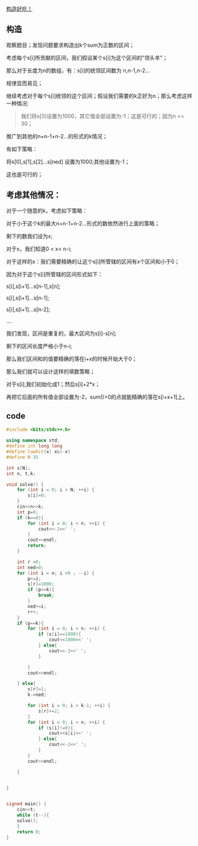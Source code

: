 [构造好吃！](https://codeforces.com/contest/1809/problem/C)

## 构造

观察题目；发现问题要求构造出k个sum为正数的区间；

考虑每个s[i]所贡献的区间，我们假设某个s[i]为这个区间的"领头羊"；

那么对于长度为n的数组，有：s[i]的统领区间数为 n,n-1,n-2...

规律显而易见；

继续考虑对于每个s[i]统领的这个区间；假设我们需要的k正好为n；那么考虑这样一种情况:

> 我们将s[0]设置为1000，其它值全部设置为-1；这是可行的；因为n <= 30；

推广到其他的n+n-1+n-2...的形式的k情况；

有如下策略：

将s[0],s[1],s[2]...s[ned] 设置为1000;其他设置为-1；

这也是可行的；

## 考虑其他情况：

对于一个随意的k，考虑如下策略：

对于小于这个k的最大n+n-1+n-2...形式的数依然进行上面的策略；

剩下的数我们设为x;

对于x，我们知道0 < x< n-i;

对于这样的x：我们需要精确的让这个s[i]所管辖的区间有x个区间和小于0；

因为对于这个s[i]所管辖的区间形式如下：

s[i],s[i+1]...s[n-1],s[n];

s[i],s[i+1]...s[n-1];

s[i],s[i+1]...s[n-2];

....

我们发现，区间是重复的，最大区间为s[i]-s[n];

剩下的区间长度严格小于n-i;

那么我们区间和的值要精确的落在i+x的时候开始大于0；

那么我们就可以设计这样的填数策略；

对于s[i],我们初始化成1；然后s[i]+2*x；

再把它后面的所有值全部设置为-2，sum()>0的点就能精确的落在s[i+x+1]上。


## code

```cpp
#include <bits/stdc++.h>

using namespace std;
#define int long long
#define lowbit(x) x&(-x)
#define N 35

int s[N];
int n, t,k;

void solve() {
    for (int i = 0; i < N; ++i) {
        s[i]=0;
    }
    cin>>n>>k;
    int p=0;
    if (k==0){
        for (int i = 0; i < n; ++i) {
            cout<<-2<<' ';
        }
        cout<<endl;
        return;
    }

    int r =0;
    int ned=0;
    for (int i = n; i >0 ; --i) {
        p+=i;
        s[r]=1000;
        if (p>=k){
            break;
        }
        ned+=i;
        r++;
    }
    if (p==k){
        for (int i = 0; i < n; ++i) {
            if (s[i]==1000){
                cout<<1000<<' ';
            } else{
                cout<<-2<<' ';
            }

        }
        cout<<endl;

    } else{
        s[r]=1;
        k-=ned;

        for (int i = 0; i < k-1; ++i) {
            s[r]+=2;
        }
        for (int i = 0; i < n; ++i) {
            if (s[i]!=0){
                cout<<s[i]<<' ';
            } else{
                cout<<-2<<' ';
            }
        }
        cout<<endl;

    }


}


signed main() {
    cin>>t;
    while (t--){
    solve();
    }
    return 0;
}
```